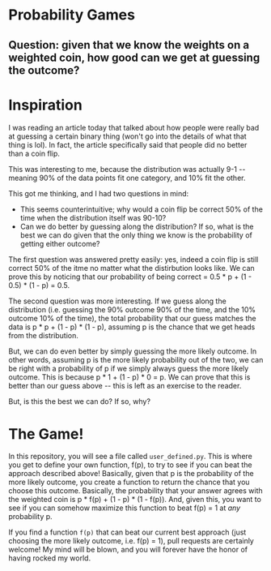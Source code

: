 # Probability Games
## Question: given that we know the weights on a weighted coin, how good can we get at guessing the outcome?

# Inspiration
I was reading an article today that talked about how people were really bad at guessing a certain binary thing (won't go into the details of what that thing is lol). In fact, the article specifically said that people did no better than a coin flip. 

This was interesting to me, because the distribution was actually 9-1 -- meaning 90% of the data points fit one category, and 10% fit the other. 

This got me thinking, and I had two questions in mind:
* This seems counterintuitive; why would a coin flip be correct 50% of the time when the distribution itself was 90-10?
* Can we do better by guessing along the distribution? If so, what is the best we can do given that the only thing we know is the probability of getting either outcome?

The first question was answered pretty easily: yes, indeed a coin flip is still correct 50% of the itme no matter what the distirbution looks like. We can prove this by noticing that our probability of being correct = 0.5 * p + (1 - 0.5) * (1 - p) = 0.5. 

The second question was more interesting. If we guess along the distribution (i.e. guessing the 90% outcome 90% of the time, and the 10% outcome 10% of the time), the total probability that our guess matches the data is p * p + (1 - p) * (1 - p), assuming p is the chance that we get heads from the distribution. 

But, we can do even better by simply guessing the more likely outcome. In other words, assuming p is the more likely probability out of the two, we can be right with a probability of p if we simply always guess the more likely outcome. This is because p * 1 + (1 - p) * 0 = p. We can prove that this is better than our guess above -- this is left as an exercise to the reader. 

But, is this the best we can do? If so, why?

# The Game!
In this repository, you will see a file called ``user_defined.py``. This is where you get to define your own function, f(p), to try to see if you can beat the approach described above! Basically, given that p is the probability of the more likely outcome, you create a function to return the chance that you choose this outcome. Basically, the probability that your answer agrees with the weighted coin is p * f(p) + (1 - p) * (1 - f(p)). And, given this, you want to see if you can somehow maximize this function to beat f(p) = 1 at *any* probability p. 

If you find a function ``f(p)`` that can beat our current best approach (just choosing the more likely outcome, i.e. f(p) = 1), pull requests are certainly welcome! My mind will be blown, and you will forever have the honor of having rocked my world. 

